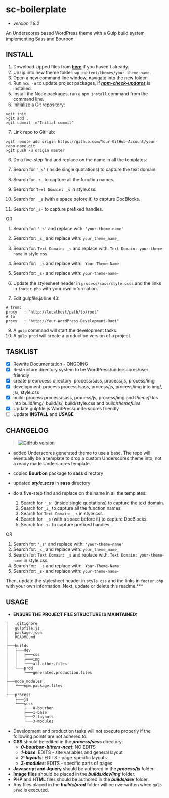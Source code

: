 # **sc-boilerplate** #
* *version 1.8.0*  

An Underscores based WordPress theme with a Gulp build system implementing Sass and Bourbon.

## **INSTALL** ##
1. Download zipped files from ***[here](https://github.com/Surfing-Chef/sc-bourbon-boilerplate/tree/Underscores)*** if you haven't already.
2. Unzip into new theme folder: `wp-content/themes/your-theme-name`.
3. Open a new command line window, navigate into the new folder.
4. Run `ncu -u` to update project packages, if ***[npm-check-updates](https://www.npmjs.com/package/npm-check-updates)*** is installed.
5. Install the Node packages, run a `npm install` command from the command line.
6. Initialize a Git repository:

  ```console
  >git init
  >git add .
  >git commit -m"Initial commit"
  ```  
7. Link repo to GitHub:

  ```console
  >git remote add origin https://github.com/Your-GitHub-Account/your-repo-name.git
  >git push -u origin master
  ```  

6. Do a five-step find and replace on the name in all the templates:

  1. Search for `'_s'` (inside single quotations) to capture the text domain.
  2. Search for `_s_` to capture all the function names.
  3. Search for `Text Domain: _s` in style.css.
  4. Search for <code>&nbsp;\_s</code> (with a space before it) to capture DocBlocks.
  5. Search for `_s-` to capture prefixed handles.

  OR

  1. Search for: `'_s'` and replace with: `'your-theme-name'`
  2. Search for: `_s_` and replace with: `your_theme_name_`
  3. Search for: `Text Domain: _s` and replace with: `Text Domain: your-theme-name` in style.css.
  4. Search for: <code>&nbsp;\_s</code> and replace with: <code>&nbsp;Your-Theme-Name</code>
  5. Search for: `_s-` and replace with: `your-theme-name-`

7. Update the stylesheet header in `process/sass/style.scss` and the links in `footer.php` with your own information.
8. Edit gulpfile.js line 43:  
```console
# from:
proxy   : "http://localhost/path/to/root"
# to
proxy   : "http://Your-WordPress-Development-Root"
```

9. A `gulp` command will start the development tasks.
10. A `gulp prod` will create a production version of a project.  

## TASKLIST ##
- [x] Rewrite Documentation - ONGOING
- [x] Restructure directory system to be WordPress/underscores/user friendly
- [x] create preprocess directory: process/sass, process/js, process/img
- [x] development: process process/sass, process/js, process/img into img/, js/, style.css  
- [x] build: process process/sass, process/js, process/img and *themefi.les* into build/img/, build/js/, build/style.css and build/*themefi.les*
- [x] Update gulpfile.js WordPress/underscores friendly
- [ ] Update **INSTALL** and **USAGE**

## CHANGELOG ##
> [![GitHub version](https://badge.fury.io/gh/surfing-chef%2Fsc-bourbon-boilerplate.svg)](https://badge.fury.io/gh/surfing-chef%2Fsc-bourbon-boilerplate)

- added Underscores generated theme to use a base.  The repo will eventually be a template to drop a custom Underscores theme into, not a ready made Underscores template.
- copied **Bourbon** package to **sass** directory
- updated ***style.scss*** in **sass** directory
- do a five-step find and replace on the name in all the templates:

  1. Search for `'_s'` (inside single quotations) to capture the text domain.
  2. Search for `_s_` to capture all the function names.
  3. Search for `Text Domain: _s` in style.css.
  4. Search for <code>&nbsp;_s</code> (with a space before it) to capture DocBlocks.
  5. Search for `_s-` to capture prefixed handles.

OR

1. Search for: `'_s'` and replace with: `'your-theme-name'`
2. Search for: `_s_` and replace with: `your_theme_name_`
3. Search for: `Text Domain: _s` and replace with: `Text Domain: your-theme-name` in style.css.
4. Search for: <code>&nbsp;_s</code> and replace with: <code>&nbsp;Your-Theme-Name</code>
5. Search for: `_s-` and replace with: `your-theme-name-`

Then, update the stylesheet header in `style.css` and the links in `footer.php` with your own information. Next, update or delete this readme.***































## **USAGE** ##
- **ENSURE THE PROJECT FILE STRUCTURE IS MAINTAINED:**  
```
│   .gitignore
│   gulpfile.js
│   package.json
│   README.md
│
├───builds
│   ├───dev
│   │   ├───css
│   │   ├───img
│   │   └───all.other.files
│   └───prod
│       └───generated.production.files
│
├───node_modules
│   └───npm.package.files
│
└───process
    ├───js
    └───scss
        ├───0-bourbon
        ├───1-base
        ├───2-layouts
        └───3-modules

```
- Development and production tasks will not execute properly if the following points are not adhered to:
- **CSS** should be edited in the ***process/scss*** directory:  
  - ***0-bourbon-bitters-neat***: NO EDITS
  - ***1-base***: EDITS - site variables and general layout
  - ***2-layouts***: EDITS - page-specific layouts
  - ***3-modules***: EDITS - specific parts of pages
- **Javascript and Jquery** should be authored in the ***process/js*** folder.
- **Image files** should be placed in the ***builds/dev/img*** folder.
- **PHP** and **HTML** files should be authored in the ***builds/dev*** folder.
- Any files placed in the ***builds/prod*** folder will be overwritten when `gulp prod` is executed.
